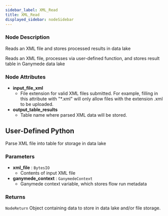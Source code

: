 ```yaml
---
sidebar_label: XML_Read
title: XML_Read
displayed_sidebar: nodeSidebar
---
```


### Node Description
Reads an XML file and stores processed results in data lake

Reads an XML file, processes via user-defined function, and stores result
table in Ganymede data lake


### Node Attributes
- **input_file_xml**
  - File extension for valid XML files submitted.  For example, filling in this attribute with "*.xml" will only allow files with the extension .xml to be uploaded.
- **output_table_results**
  - Table name where parsed XML data will be stored.
## User-Defined Python
Parse XML file into table for storage in data lake


### Parameters
- **xml_file** : `BytesIO`
    - Contents of input XML file
- **ganymede_context** : `GanymedeContext`
    - Ganymede context variable, which stores flow run metadata


### Returns
`NodeReturn`
  Object containing data to store in data lake and/or file storage.